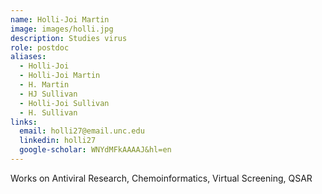 ```yaml
---
name: Holli-Joi Martin
image: images/holli.jpg
description: Studies virus 
role: postdoc
aliases:
  - Holli-Joi
  - Holli-Joi Martin
  - H. Martin
  - HJ Sullivan
  - Holli-Joi Sullivan
  - H. Sullivan
links:
  email: holli27@email.unc.edu
  linkedin: holli27
  google-scholar: WNYdMFkAAAAJ&hl=en
---
```


Works on Antiviral Research, Chemoinformatics, Virtual Screening, QSAR
